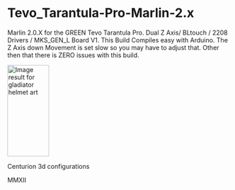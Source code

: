 # Tevo_Tarantula-Pro-Marlin-2.x 

Marlin 2.0.X for the GREEN Tevo Tarantula Pro. Dual Z Axis/ BLtouch / 2208 Drivers / MKS_GEN_L Board V1. This Build Compiles easy with Arduino. The Z Axis down Movement is set slow so you may have to adjust that. Other then that there is ZERO issues with this build. 

<img class="rg_i Q4LuWd" data-src="https://encrypted-tbn0.gstatic.com/images?q=tbn:ANd9GcSugpycDw0s2usJlKQczXpqftzE5A-u0zfnFA&amp;usqp=CAU" data-lt="" jsname="Q4LuWd" alt="Image result for gladiator helmet art" src="https://encrypted-tbn0.gstatic.com/images?q=tbn:ANd9GcSugpycDw0s2usJlKQczXpqftzE5A-u0zfnFA&amp;usqp=CAU" width="94" height="207">


Centurion
3d
configurations

MMXII
